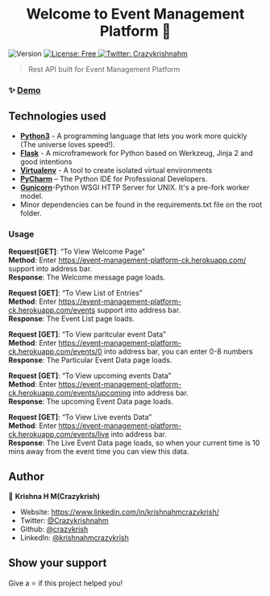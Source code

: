 <h1 align="center">Welcome to Event Management Platform 👋</h1>
<p>
  <img alt="Version" src="https://img.shields.io/badge/version-1.0-blue.svg?cacheSeconds=2592000" />
  <a href="#" target="_blank">
    <img alt="License: Free" src="https://img.shields.io/badge/License-Free-yellow.svg" />
  </a>
  <a href="https://twitter.com/Crazykrishnahm" target="_blank">
    <img alt="Twitter: Crazykrishnahm" src="https://img.shields.io/twitter/follow/Crazykrishnahm.svg?style=social" />
  </a>
</p>

> Rest API built for Event Management Platform

### ✨ [Demo](https://event-management-platform-ck.herokuapp.com/)

## Technologies used

* **[Python3](https://www.python.org/downloads/)** - A programming language that lets you work more quickly (The universe loves speed!).
* **[Flask](flask.pocoo.org/)** - A microframework for Python based on Werkzeug, Jinja 2 and good intentions
* **[Virtualenv](https://virtualenv.pypa.io/en/stable/)** - A tool to create isolated virtual environments
* **[PyCharm](https://www.jetbrains.com/pycharm/)** – The Python IDE for Professional Developers.
* **[Gunicorn](https://gunicorn.org/)**-Python WSGI HTTP Server for UNIX. It's a pre-fork worker model.
* Minor dependencies can be found in the requirements.txt file on the root folder.

### Usage
**Request[GET]**: “To View Welcome Page"<br/>
**Method**: Enter https://event-management-platform-ck.herokuapp.com/ support into address bar.<br/>
**Response**: The Welcome message page loads.<br/>

**Request [GET]**: “To View List of Entries”<br/>
**Method**: Enter https://event-management-platform-ck.herokuapp.com/events support into address bar.<br/>
**Response**: The Event List page loads.<br/>

**Request [GET]**: “To View paritcular event Data”<br/>
**Method**: Enter https://event-management-platform-ck.herokuapp.com/events/0  into address bar, you can enter 0-8 numbers <br/>
**Response**: The Particular Event Data page loads.<br/>

**Request [GET]**: “To View upcoming events Data”<br/>
**Method**: Enter https://event-management-platform-ck.herokuapp.com/events/upcoming  into address bar. <br/>
**Response**: The upcoming Event Data page loads.<br/>

**Request [GET]**: “To View Live events Data”<br/>
**Method**: Enter https://event-management-platform-ck.herokuapp.com/events/live  into address bar. <br/>
**Response**: The Live Event Data page loads, so when your current time is 10 mins away from the event time you can view this data.<br/>


## Author

👤 **Krishna H M(Crazykrish)**

* Website: https://www.linkedin.com/in/krishnahmcrazykrish/
* Twitter: [@Crazykrishnahm](https://twitter.com/Crazykrishnahm)
* Github: [@crazykrish](https://github.com/crazykrish)
* LinkedIn: [@krishnahmcrazykrish](https://linkedin.com/in/krishnahmcrazykrish)

## Show your support

Give a ⭐️ if this project helped you!
